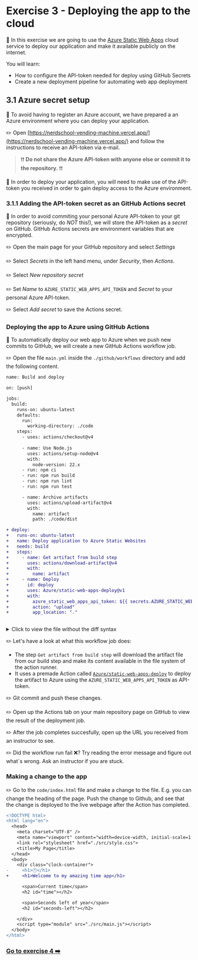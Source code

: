 # Exercise 3 - Deploying the app to the cloud

:book: In this exercise we are going to use the [Azure Static Web Apps](https://azure.microsoft.com/en-us/products/app-service/static) cloud service to deploy our application and make it available publicly on the internet.

You will learn:

- How to configure the API-token needed for deploy using GitHub Secrets
- Create a new deployment pipeline for automating web app deployment
  
## 3.1 Azure secret setup

:book: To avoid having to register an Azure account, we have prepared a an Azure environment where you can deploy your application.

:pencil2: Open [https://nerdschool-vending-machine.vercel.app/](https://nerdschool-vending-machine.vercel.app/) and follow the instructions to receive an API-token via e-mail.

> :exclamation::exclamation: **Do not share the Azure API-token with anyone else or commit it to the repository.**  :exclamation::exclamation:

 :book: In order to deploy your application, you will need to make use of the API-token you received in order to gain deploy access to the Azure environment.

### 3.1.1 Adding the API-token secret as an GitHub Actions secret

:book: In order to avoid commiting your personal Azure API-token to your git repository (seriously, do _NOT_ this!), we will store the API-token as a _secret_ on GitHub. GitHub Actions secrets are environment variables that are encrypted.

:pencil2: Open the main page for your GitHub repository and select _Settings_

:pencil2: Select _Secrets_ in the left hand menu, under _Security_, then _Actions_.

:pencil2: Select _New repository secret_

:pencil2: Set _Name_ to `AZURE_STATIC_WEB_APPS_API_TOKEN` and _Secret_ to your personal Azure API-token.

:pencil2: Select _Add secret_ to save the Actions secret.

### Deploying the app to Azure using GitHub Actions

:book: To automatically deploy our web app to Azure when we push new commits to GitHub, we will create a new GitHub Actions workflow job.


:pencil2: Open the file `main.yml` inside the `./github/workflows` directory and add the following content. 

```diff
name: Build and deploy

on: [push]

jobs:
  build:
    runs-on: ubuntu-latest
    defaults:
      run:
        working-directory: ./code
    steps:
      - uses: actions/checkout@v4
      
      - name: Use Node.js
        uses: actions/setup-node@v4
        with:
          node-version: 22.x
      - run: npm ci
      - run: npm run build
      - run: npm run lint
      - run: npm run test

      - name: Archive artifacts
        uses: actions/upload-artifact@v4
        with:
          name: artifact
          path: ./code/dist

+ deploy:
+   runs-on: ubuntu-latest
+   name: Deploy application to Azure Static Websites
+   needs: build
+   steps:
+     - name: Get artifact from build step
+       uses: actions/download-artifact@v4
+       with:
+         name: artifact
+     - name: Deploy
+       id: deploy
+       uses: Azure/static-web-apps-deploy@v1
+       with:
+         azure_static_web_apps_api_token: ${{ secrets.AZURE_STATIC_WEB_APPS_API_TOKEN }}
+         action: "upload"
+         app_location: "." 
      
```

<details>
<summary>Click to view the file without the diff syntax</summary>

```yaml
name: Build and deploy

on: [push]

jobs:
  build:
    runs-on: ubuntu-latest
    defaults:
      run:
        working-directory: ./code
    steps:
      - uses: actions/checkout@v4
      
      - name: Use Node.js
        uses: actions/setup-node@v4
        with:
          node-version: 22.x
      - run: npm ci
      - run: npm run build
      - run: npm run lint
      - run: npm run test

      - name: Archive artifacts
        uses: actions/upload-artifact@v4
        with:
          name: artifact
          path: ./code/dist

  deploy:
    runs-on: ubuntu-latest
    name: Deploy application to Azure Static Websites
    needs: build
    steps:
      - name: Get artifact from build step
        uses: actions/download-artifact@v4
        with:
          name: artifact
      - name: Deploy
        id: deploy
        uses: Azure/static-web-apps-deploy@v1
        with:
          azure_static_web_apps_api_token: ${{ secrets.AZURE_STATIC_WEB_APPS_API_TOKEN }}
          action: "upload"
          app_location: "." 
```
</details>

:pencil2: Let's have a look at what this workflow job does:
- The step `Get artifact from build step` will download the artifact file from our build step and make its content available in the file system of the action runner.
- It uses a premade Action called [`Azure/static-web-apps-deploy`](https://learn.microsoft.com/nb-no/azure/static-web-apps/build-configuration?tabs=github-actions#build-and-deploy) to deploy the artifact to Azure using the `AZURE_STATIC_WEB_APPS_API_TOKEN` as API-token.

:pencil2: Git commit and push these changes.

:pencil2: Open up the Actions tab on your main repository page on GitHub to view the result of the deployment job.

:pencil2: After the job completes succesfully, open up the URL you received from an instructor to see.

:pencil2: Did the workflow run fail :x:?  Try reading the error message and figure out what´s wrong. Ask an instructor if you are stuck.

### Making a change to the app

:pencil2: Go to the `code/index.html` file and make a change to the file. E.g. you can change the heading of the page. Push the change to Github, and see that the change is deployed to the live webpage after the Action has completed.

```diff
<!DOCTYPE html>
<html lang="en">
  <head>
    <meta charset="UTF-8" />
    <meta name="viewport" content="width=device-width, initial-scale=1.0" />
    <link rel="stylesheet" href="./src/style.css">
    <title>My Page</title>
  </head>
  <body>
    <div class="clock-container">
-     <h1>🕑</h1>
+     <h1>Welcome to my amazing time app</h1>

      <span>Current time</span>
      <h2 id="time"></h2>

      <span>Seconds left of year</span>
      <h2 id="seconds-left"></h2>

    </div>
    <script type="module" src="./src/main.js"></script>
  </body>
</html>
```


### [Go to exercise 4 :arrow_right:](../exercise-4/README.md)
